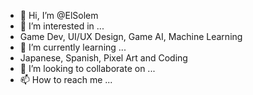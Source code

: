 - 👋 Hi, I’m @ElSolem
- 👀 I’m interested in ...
-   Game Dev, UI/UX Design, Game AI, Machine Learning
- 🌱 I’m currently learning ...
-   Japanese, Spanish, Pixel Art and Coding
- 💞️ I’m looking to collaborate on ...
- 📫 How to reach me ...

<!---
ElSolem/ElSolem is a ✨ special ✨ repository because its `README.md` (this file) appears on your GitHub profile.
You can click the Preview link to take a look at your changes.
--->
